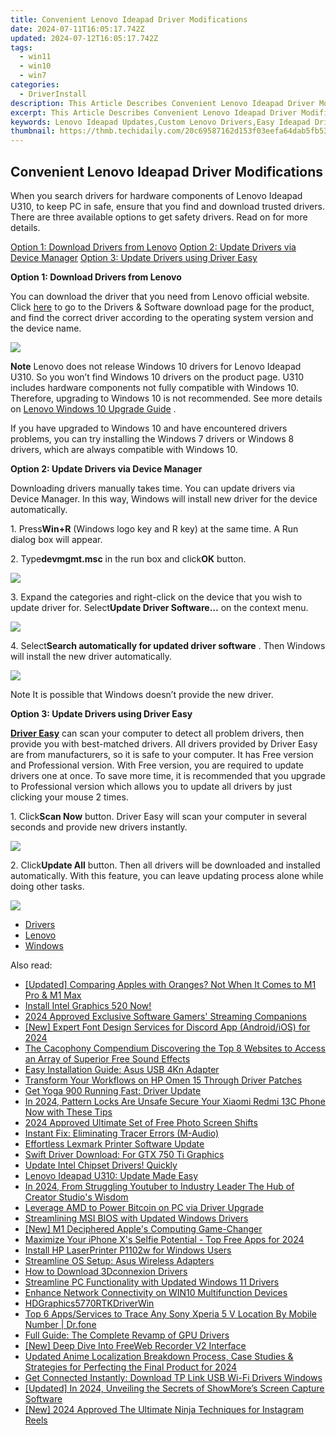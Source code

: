 ```yaml
---
title: Convenient Lenovo Ideapad Driver Modifications
date: 2024-07-11T16:05:17.742Z
updated: 2024-07-12T16:05:17.742Z
tags:
  - win11
  - win10
  - win7
categories:
  - DriverInstall
description: This Article Describes Convenient Lenovo Ideapad Driver Modifications
excerpt: This Article Describes Convenient Lenovo Ideapad Driver Modifications
keywords: Lenovo Ideapad Updates,Custom Lenovo Drivers,Easy Ideapad Driver Mods,Lenovo Ideapad Performance Tuning,Lenovo Driver Compatibility Guide,Customized Ideapad Drivers Installation,Lenovo Ideapad Enhanced Drives
thumbnail: https://thmb.techidaily.com/20c69587162d153f03eefa64dab5fb5356740a9d42978b0299a0a4d322290d05.jpeg
---
```


## Convenient Lenovo Ideapad Driver Modifications

When you search drivers for hardware components of Lenovo Ideapad U310, to keep PC in safe, ensure that you find and download trusted drivers. There are three available options to get safety drivers. Read on for more details.
  
[Option 1: Download Drivers from Lenovo](#Option1)
[Option 2: Update Drivers via Device Manager](#Option2)
[Option 3: Update Drivers using Driver Easy](#Option3)
  
 **Option 1: Download Drivers from Lenovo**
  
You can download the driver that you need from Lenovo official website. Click [here](https://shop-links.co/link/?exclusive=1&publisher_slug=itechdaily19598&url=http%3A%2F%2Fsupport.lenovo.com%2Fus%2Fen%2Fproducts%2FLaptops-and-netbooks%2FIdeaPad-U-Series-laptops%2FIdeaPad-U310%3FtabName%3DDownloads%26linkTrack%3DMast%3ASubNav%3ASupport%3ADrivers%2520and%2520Software%7CDrivers%2520and%2520Software) to go to the Drivers & Software download page for the product, and find the correct driver according to the operating system version and the device name.
  
![](https://images.drivereasy.com/wp-content/uploads/2016/11/img_583ce56bb692e.jpg)
  
**Note** Lenovo does not release Windows 10 drivers for Lenovo Ideapad U310\. So you won’t find Windows 10 drivers on the product page. U310 includes hardware components not fully compatible with Windows 10\. Therefore, upgrading to Windows 10 is not recommended. See more details on [Lenovo Windows 10 Upgrade Guide](https://shop-links.co/link/?exclusive=1&publisher_slug=itechdaily19598&url=https%3A%2F%2Fsupport.lenovo.com%2Fus%2Fen%2Fdocuments%2Fht103611) .  
  
 If you have upgraded to Windows 10 and have encountered drivers problems, you can try installing the Windows 7 drivers or Windows 8 drivers, which are always compatible with Windows 10.  
  
 **Option 2: Update Drivers via Device Manager**
  
 Downloading drivers manually takes time. You can update drivers via Device Manager. In this way, Windows will install new driver for the device automatically.  
  
 1\. Press**Win+R** (Windows logo key and R key) at the same time. A Run dialog box will appear.  
  
 2\. Type**devmgmt.msc** in the run box and click**OK** button.  
  
![](https://images.drivereasy.com/wp-content/uploads/2016/11/img_583ce79d3bb44.png)
  
 3\. Expand the categories and right-click on the device that you wish to update driver for. Select**Update Driver Software…** on the context menu.  
  
![](https://images.drivereasy.com/wp-content/uploads/2016/11/img_583cea25ed71b.png)
  
 4\. Select**Search automatically for updated driver software** . Then Windows will install the new driver automatically.  
  
![](https://images.drivereasy.com/wp-content/uploads/2016/11/img_583cea46db387.png)
  
 Note It is possible that Windows doesn’t provide the new driver.  
  
 **Option 3: Update Drivers using Driver Easy**
  
**[Driver Easy](https://tools.techidaily.com/drivereasy/download/)**  can scan your computer to detect all problem drivers, then provide you with best-matched drivers. All drivers provided by Driver Easy are from manufacturers, so it is safe to your computer. It has Free version and Professional version. With Free version, you are required to update drivers one at once. To save more time, it is recommended that you upgrade to Professional version which allows you to update all drivers by just clicking your mouse 2 times.  
  
 1\. Click**Scan Now** button. Driver Easy will scan your computer in several seconds and provide new drivers instantly.  
  
![](https://images.drivereasy.com/wp-content/uploads/2017/04/img_58fd974ee472c.png)
  
 2\. Click**Update All** button. Then all drivers will be downloaded and installed automatically. With this feature, you can leave updating process alone while doing other tasks.  
  
![](https://images.drivereasy.com/wp-content/uploads/2017/04/img_58fd975a063f7.jpg)

* [Drivers](https://tools.techidaily.com/drivereasy/download/)
* [Lenovo](https://tools.techidaily.com/drivereasy/download/)
* [Windows](https://tools.techidaily.com/drivereasy/download/)

<ins class="adsbygoogle"
     style="display:block"
     data-ad-format="autorelaxed"
     data-ad-client="ca-pub-7571918770474297"
     data-ad-slot="1223367746"></ins>



<ins class="adsbygoogle"
     style="display:block"
     data-ad-client="ca-pub-7571918770474297"
     data-ad-slot="8358498916"
     data-ad-format="auto"
     data-full-width-responsive="true"></ins>



<span class="atpl-alsoreadstyle">Also read:</span>
<div><ul>
<li><a href="https://extra-lessons.techidaily.com/updated-comparing-apples-with-oranges-not-when-it-comes-to-m1-pro-and-m1-max/"><u>[Updated] Comparing Apples with Oranges? Not When It Comes to M1 Pro & M1 Max</u></a></li>
<li><a href="https://driver-install.techidaily.com/1720063688272-install-intel-graphics-520-now/"><u>Install Intel Graphics 520 Now!</u></a></li>
<li><a href="https://some-knowledge.techidaily.com/2024-approved-exclusive-software-gamers-streaming-companions/"><u>2024 Approved  Exclusive Software  Gamers' Streaming Companions</u></a></li>
<li><a href="https://discord-videos.techidaily.com/new-expert-font-design-services-for-discord-app-androidios-for-2024/"><u>[New] Expert Font Design Services for Discord App (Android/iOS) for 2024</u></a></li>
<li><a href="https://sound-optimizing.techidaily.com/the-cacophony-compendium-discovering-the-top-8-websites-to-access-an-array-of-superior-free-sound-effects/"><u>The Cacophony Compendium Discovering the Top 8 Websites to Access an Array of Superior Free Sound Effects</u></a></li>
<li><a href="https://driver-install.techidaily.com/easy-installation-guide-asus-usb-4kn-adapter/"><u>Easy Installation Guide: Asus USB 4Kn Adapter</u></a></li>
<li><a href="https://driver-install.techidaily.com/transform-your-workflows-on-hp-omen-15-through-driver-patches/"><u>Transform Your Workflows on HP Omen 15 Through Driver Patches</u></a></li>
<li><a href="https://driver-install.techidaily.com/get-yoga-900-running-fast-driver-update/"><u>Get Yoga 900 Running Fast: Driver Update</u></a></li>
<li><a href="https://unlock-android.techidaily.com/in-2024-pattern-locks-are-unsafe-secure-your-xiaomi-redmi-13c-phone-now-with-these-tips-by-drfone-android/"><u>In 2024, Pattern Locks Are Unsafe Secure Your Xiaomi Redmi 13C Phone Now with These Tips</u></a></li>
<li><a href="https://some-approaches.techidaily.com/2024-approved-ultimate-set-of-free-photo-screen-shifts/"><u>2024 Approved  Ultimate Set of Free Photo Screen Shifts</u></a></li>
<li><a href="https://driver-install.techidaily.com/instant-fix-eliminating-tracer-errors-m-audio/"><u>Instant Fix: Eliminating Tracer Errors (M-Audio)</u></a></li>
<li><a href="https://driver-install.techidaily.com/effortless-lexmark-printer-software-update/"><u>Effortless Lexmark Printer Software Update</u></a></li>
<li><a href="https://driver-install.techidaily.com/swift-driver-download-for-gtx-750-ti-graphics/"><u>Swift Driver Download: For GTX 750 Ti Graphics</u></a></li>
<li><a href="https://driver-install.techidaily.com/update-intel-chipset-drivers-quickly/"><u>Update Intel Chipset Drivers! Quickly</u></a></li>
<li><a href="https://driver-install.techidaily.com/lenovo-ideapad-u310-update-made-easy/"><u>Lenovo Ideapad U310: Update Made Easy</u></a></li>
<li><a href="https://youtube-help.techidaily.com/in-2024-from-struggling-youtuber-to-industry-leader-the-hub-of-creator-studios-wisdom/"><u>In 2024, From Struggling Youtuber to Industry Leader  The Hub of Creator Studio's Wisdom</u></a></li>
<li><a href="https://driver-install.techidaily.com/leverage-amd-to-power-bitcoin-on-pc-via-driver-upgrade/"><u>Leverage AMD to Power Bitcoin on PC via Driver Upgrade</u></a></li>
<li><a href="https://driver-install.techidaily.com/streamlining-msi-bios-with-updated-windows-drivers/"><u>Streamlining MSI BIOS with Updated Windows Drivers</u></a></li>
<li><a href="https://vp-tips.techidaily.com/new-m1-deciphered-apples-computing-game-changer/"><u>[New] M1 Deciphered  Apple's Computing Game-Changer</u></a></li>
<li><a href="https://extra-support.techidaily.com/maximize-your-iphone-xs-selfie-potential-top-free-apps-for-2024/"><u>Maximize Your iPhone X's Selfie Potential - Top Free Apps for 2024</u></a></li>
<li><a href="https://driver-install.techidaily.com/install-hp-laserprinter-p1102w-for-windows-users/"><u>Install HP LaserPrinter P1102w for Windows Users</u></a></li>
<li><a href="https://driver-install.techidaily.com/streamline-os-setup-asus-wireless-adapters/"><u>Streamline OS Setup: Asus Wireless Adapters</u></a></li>
<li><a href="https://driver-install.techidaily.com/how-to-download-3dconnexion-drivers/"><u>How to Download 3Dconnexion Drivers</u></a></li>
<li><a href="https://driver-install.techidaily.com/streamline-pc-functionality-with-updated-windows-11-drivers/"><u>Streamline PC Functionality with Updated Windows 11 Drivers</u></a></li>
<li><a href="https://driver-install.techidaily.com/enhance-network-connectivity-on-win10-multifunction-devices/"><u>Enhance Network Connectivity on WIN10 Multifunction Devices</u></a></li>
<li><a href="https://driver-install.techidaily.com/hdgraphics5770rtkdriverwin/"><u>HDGraphics5770RTKDriverWin</u></a></li>
<li><a href="https://android-location-track.techidaily.com/top-6-appsservices-to-trace-any-sony-xperia-5-v-location-by-mobile-number-drfone-by-drfone-virtual-android/"><u>Top 6 Apps/Services to Trace Any Sony Xperia 5 V Location By Mobile Number | Dr.fone</u></a></li>
<li><a href="https://driver-install.techidaily.com/full-guide-the-complete-revamp-of-gpu-drivers/"><u>Full Guide: The Complete Revamp of GPU Drivers</u></a></li>
<li><a href="https://screen-mirroring-recording.techidaily.com/new-deep-dive-into-freeweb-recorder-v2-interface/"><u>[New] Deep Dive Into FreeWeb Recorder V2 Interface</u></a></li>
<li><a href="https://voice-adjusting.techidaily.com/updated-anime-localization-breakdown-process-case-studies-and-strategies-for-perfecting-the-final-product-for-2024/"><u>Updated Anime Localization Breakdown Process, Case Studies & Strategies for Perfecting the Final Product for 2024</u></a></li>
<li><a href="https://driver-install.techidaily.com/get-connected-instantly-download-tp-link-usb-wi-fi-drivers-windows/"><u>Get Connected Instantly: Download TP Link USB Wi-Fi Drivers Windows</u></a></li>
<li><a href="https://screen-video-capture.techidaily.com/updated-in-2024-unveiling-the-secrets-of-showmores-screen-capture-software/"><u>[Updated] In 2024, Unveiling the Secrets of ShowMore’s Screen Capture Software</u></a></li>
<li><a href="https://instagram-videos.techidaily.com/new-2024-approved-the-ultimate-ninja-techniques-for-instagram-reels/"><u>[New] 2024 Approved  The Ultimate Ninja Techniques for Instagram Reels</u></a></li>
</ul></div>
